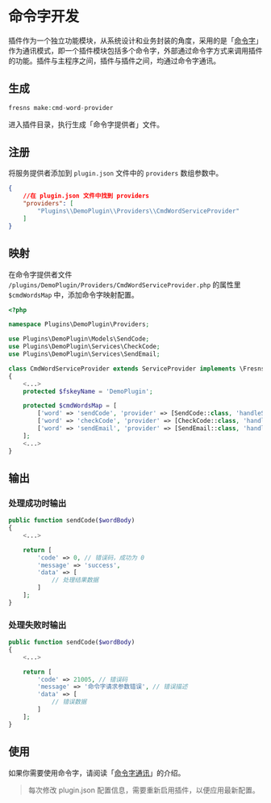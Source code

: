 # 命令字开发

插件作为一个独立功能模块，从系统设计和业务封装的角度，采用的是「[命令字](https://github.com/fresns/cmd-word-manager)」作为通讯模式，即一个插件模块包括多个命令字，外部通过命令字方式来调用插件的功能。插件与主程序之间，插件与插件之间，均通过命令字通讯。

## 生成

```php
fresns make:cmd-word-provider
```

进入插件目录，执行生成「命令字提供者」文件。

## 注册

将服务提供者添加到 `plugin.json` 文件中的 `providers` 数组参数中。

```json
{
    //在 plugin.json 文件中找到 providers
    "providers": [
        "Plugins\\DemoPlugin\\Providers\\CmdWordServiceProvider"
    ]
}
```

## 映射

在命令字提供者文件 `/plugins/DemoPlugin/Providers/CmdWordServiceProvider.php` 的属性里 `$cmdWordsMap` 中，添加命令字映射配置。

```php
<?php

namespace Plugins\DemoPlugin\Providers;

use Plugins\DemoPlugin\Models\SendCode;
use Plugins\DemoPlugin\Services\CheckCode;
use Plugins\DemoPlugin\Services\SendEmail;

class CmdWordServiceProvider extends ServiceProvider implements \Fresns\CmdWordManager\Contracts\CmdWordProviderContract
{
    <...>
    protected $fskeyName = 'DemoPlugin';

    protected $cmdWordsMap = [
        ['word' => 'sendCode', 'provider' => [SendCode::class, 'handleSendCode']],
        ['word' => 'checkCode', 'provider' => [CheckCode::class, 'handleCheckCode']],
        ['word' => 'sendEmail', 'provider' => [SendEmail::class, 'handleSendEmail']],
    ];
    <...>
}
```

## 输出

### 处理成功时输出

```php
public function sendCode($wordBody)
{
    <...>

    return [
        'code' => 0, // 错误码，成功为 0
        'message' => 'success',
        'data' => [
            // 处理结果数据
        ]
    ];
}
```

### 处理失败时输出

```php
public function sendCode($wordBody)
{
    <...>

    return [
        'code' => 21005, // 错误码
        'message' => '命令字请求参数错误', // 错误描述
        'data' => [
            // 错误数据
        ]
    ];
}
```

## 使用

如果你需要使用命令字，请阅读「[命令字通讯](command-word.md)」的介绍。

> 每次修改 plugin.json 配置信息，需要重新启用插件，以便应用最新配置。